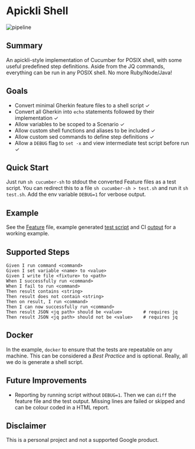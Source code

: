 # Apickli Shell

![pipeline](https://github.com/laughingbiscuit/apickli-shell/workflows/Apickli%20Shell%20Pipeline/badge.svg)


## Summary

An apickli-style implementation of Cucumber for POSIX shell, with some useful 
predefined step definitions. Aside from the JQ commands, everything can be run
in any POSIX shell. No more Ruby/Node/Java!

## Goals

- Convert minimal Gherkin feature files to a shell script ✓
- Convert all Gherkin into `echo` statements followed by their implementation ✓
- Allow variables to be scoped to a Scenario ✓
- Allow custom shell functions and aliases to be included ✓
- Allow custom sed commands to define step definitions ✓
- Allow a `DEBUG` flag to `set -x` and view intermediate test script before run ✓

## Quick Start

Just run `sh cucumber-sh` to stdout the converted Feature files as a test script. You can redirect this to a file `sh cucumber-sh > test.sh` and run it `sh test.sh`. Add the env variable `DEBUG=1` for verbose output.

## Example

See the [Feature](https://github.com/laughingbiscuit/apickli-shell/blob/main/example-project/features/Curl.feature) file, example generated [test script](https://github.com/laughingbiscuit/apickli-shell/blob/main/sample-test-output.sh) and CI [output](https://github.com/laughingbiscuit/apickli-shell/runs/1400907688?check_suite_focus=true) for a working example.

## Supported Steps

```
Given I run command <command>
Given I set variable <name> to <value>
Given I write file <fixture> to <path>
When I successfully run <command>
When I fail to run <command>
Then result contains <string>
Then result does not contain <string>
Then on result, I run <command>
Then I can now successfully run <command>
Then result JSON <jq path> should be <value> 		# requires jq
Then result JSON <jq path> should not be <value> 	# requires jq
```

## Docker

In the example, `docker` to ensure that the tests are repeatable on any machine.
This can be considered a _Best Practice_ and is optional. Really, all we do is
generate a shell script.

## Future Improvements

- Reporting by running script without `DEBUG=1`. Then we can `diff` the feature
file and the test output. Missing lines are failed or skipped and can be colour 
coded in a HTML report.

## Disclaimer

This is a personal project and not a supported Google product.
